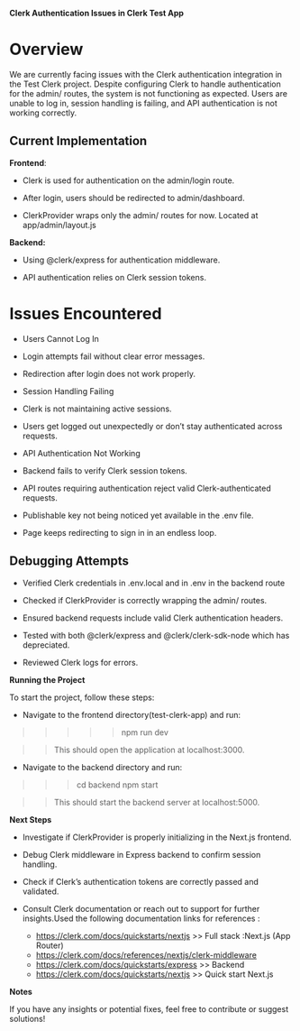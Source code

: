 **Clerk Authentication Issues in Clerk Test App**

# Overview

We are currently facing issues with the Clerk authentication integration in the Test Clerk project. Despite configuring Clerk to handle authentication for the admin/ routes, the system is not functioning as expected. Users are unable to log in, session handling is failing, and API authentication is not working correctly.

## Current Implementation

**Frontend**:

* Clerk is used for authentication on the admin/login route.

* After login, users should be redirected to admin/dashboard.

* ClerkProvider wraps only the admin/ routes for now. Located at app/admin/layout.js

**Backend:**

* Using @clerk/express for authentication middleware.

* API authentication relies on Clerk session tokens.

# Issues Encountered

* Users Cannot Log In

* Login attempts fail without clear error messages.

* Redirection after login does not work properly.

* Session Handling Failing

* Clerk is not maintaining active sessions.

* Users get logged out unexpectedly or don’t stay authenticated across requests.

* API Authentication Not Working

* Backend fails to verify Clerk session tokens.

* API routes requiring authentication reject valid Clerk-authenticated requests.

* Publishable key not being noticed yet available in the .env file.

* Page keeps redirecting to sign in in an endless loop.

## Debugging Attempts

* Verified Clerk credentials in .env.local and in .env in the backend route

* Checked if ClerkProvider is correctly wrapping the admin/ routes.

* Ensured backend requests include valid Clerk authentication headers.

* Tested with both @clerk/express and @clerk/clerk-sdk-node which has depreciated.

* Reviewed Clerk logs for errors.

**Running the Project**

To start the project, follow these steps:

* Navigate to the frontend directory(test-clerk-app) and run:

>>>>> npm run dev

>>This should open the application at localhost:3000.

* Navigate to the backend directory and run:

>>> cd backend
>>> npm start

>> This should start the backend server at localhost:5000.

**Next Steps**

* Investigate if ClerkProvider is properly initializing in the Next.js frontend.

* Debug Clerk middleware in Express backend to confirm session handling.

* Check if Clerk’s authentication tokens are correctly passed and validated.

* Consult Clerk documentation or reach out to support for further insights.Used the following documentation links for references :
    * https://clerk.com/docs/quickstarts/nextjs >> Full stack :Next.js (App Router)
    * https://clerk.com/docs/references/nextjs/clerk-middleware
    * https://clerk.com/docs/quickstarts/express >> Backend
    * https://clerk.com/docs/quickstarts/nextjs >> Quick start Next.js

**Notes**

If you have any insights or potential fixes, feel free to contribute or suggest solutions!

